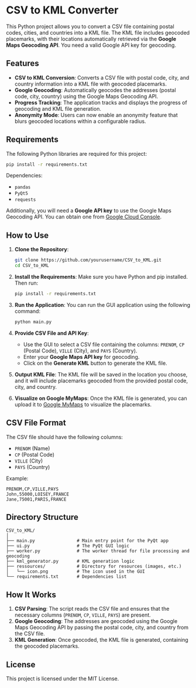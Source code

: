 # CSV to KML Converter

This Python project allows you to convert a CSV file containing postal codes, cities, and countries into a KML file. The KML file includes geocoded placemarks, with their locations automatically retrieved via the **Google Maps Geocoding API**. You need a valid Google API key for geocoding.

## Features
- **CSV to KML Conversion**: Converts a CSV file with postal code, city, and country information into a KML file with geocoded placemarks.
- **Google Geocoding**: Automatically geocodes the addresses (postal code, city, country) using the Google Maps Geocoding API.
- **Progress Tracking**: The application tracks and displays the progress of geocoding and KML file generation.
- **Anonymity Mode**: Users can now enable an anonymity feature that blurs geocoded locations within a configurable radius.

## Requirements

The following Python libraries are required for this project:

```bash
pip install -r requirements.txt
```

Dependencies:

- `pandas`
- `PyQt5`
- `requests`

Additionally, you will need a **Google API key** to use the Google Maps Geocoding API. You can obtain one from [Google Cloud Console](https://console.cloud.google.com/).

## How to Use

1. **Clone the Repository**:
   ```bash
   git clone https://github.com/yourusername/CSV_to_KML.git
   cd CSV_to_KML
   ```

2. **Install the Requirements**:
   Make sure you have Python and pip installed. Then run:
   ```bash
   pip install -r requirements.txt
   ```

3. **Run the Application**:
   You can run the GUI application using the following command:
   ```bash
   python main.py
   ```

4. **Provide CSV File and API Key**:
   - Use the GUI to select a CSV file containing the columns: `PRENOM`, `CP` (Postal Code), `VILLE` (City), and `PAYS` (Country).
   - Enter your **Google Maps API key** for geocoding.
   - Click on the **Generate KML** button to generate the KML file.

5. **Output KML File**:
   The KML file will be saved in the location you choose, and it will include placemarks geocoded from the provided postal code, city, and country.

6. **Visualize on Google MyMaps**:
   Once the KML file is generated, you can upload it to [Google MyMaps](https://www.google.com/mymaps) to visualize the placemarks.

## CSV File Format

The CSV file should have the following columns:

- `PRENOM` (Name)
- `CP` (Postal Code)
- `VILLE` (City)
- `PAYS` (Country)

Example:

```csv
PRENOM,CP,VILLE,PAYS
John,55000,LOISEY,FRANCE
Jane,75001,PARIS,FRANCE
```

## Directory Structure

```
CSV_to_KML/
│
├── main.py                # Main entry point for the PyQt app
├── ui.py                  # The PyQt GUI logic
├── worker.py              # The worker thread for file processing and geocoding
├── kml_generator.py       # KML generation logic
├── ressources/            # Directory for resources (images, etc.)
│   └── icon.png           # The icon used in the GUI
└── requirements.txt       # Dependencies list
```

## How It Works

1. **CSV Parsing**: The script reads the CSV file and ensures that the necessary columns (`PRENOM`, `CP`, `VILLE`, `PAYS`) are present.
2. **Google Geocoding**: The addresses are geocoded using the Google Maps Geocoding API by passing the postal code, city, and country from the CSV file.
3. **KML Generation**: Once geocoded, the KML file is generated, containing the geocoded placemarks.

## License

This project is licensed under the MIT License.